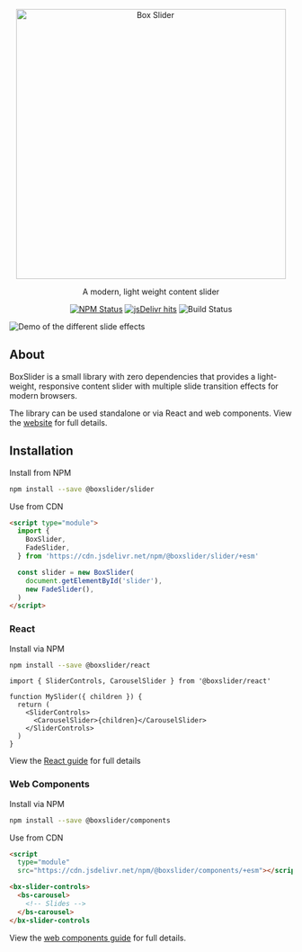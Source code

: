 <p align="center">
  <picture>
    <source srcset="assets/logo-medium-dark.webp" media="(prefers-color-scheme: dark)">
    <img src="assets/logo-medium.webp" width="480" alt="Box Slider">
  </picture>
</p>
<p align="center">A modern, light weight content slider</p>
<p align="center">
  <a href="https://www.npmjs.com/package/@boxslider/slider"><img alt="NPM Status" src="https://img.shields.io/npm/v/@boxslider/slider.svg?style=flat"></a>
  <a href="https://www.jsdelivr.com/package/npm/@boxslider/slider"><img alt="jsDelivr hits" src="https://data.jsdelivr.com/v1/package/npm/@boxslider/slider/badge"></a>
  <img alt="Build Status" src="https://img.shields.io/github/actions/workflow/status/p-m-p/slider/ci.yml?branch=main">
</p>

![Demo of the different slide effects](https://res.cloudinary.com/djkib1uvi/image/upload/v1748590591/CleanShot_2025-05-30_at_08.35.31_tzdt10.gif)

## About

BoxSlider is a small library with zero dependencies that provides a light-weight, responsive content slider with
multiple slide transition effects for modern browsers.

The library can be used standalone or via React and web components. View the [website](https://philparsons.co.uk/slider/)
for full details.

## Installation

Install from NPM

```sh
npm install --save @boxslider/slider
```

Use from CDN

```html
<script type="module">
  import {
    BoxSlider,
    FadeSlider,
  } from 'https://cdn.jsdelivr.net/npm/@boxslider/slider/+esm'

  const slider = new BoxSlider(
    document.getElementById('slider'),
    new FadeSlider(),
  )
</script>
```

### React

Install via NPM

```sh
npm install --save @boxslider/react
```

```tsx
import { SliderControls, CarouselSlider } from '@boxslider/react'

function MySlider({ children }) {
  return (
    <SliderControls>
      <CarouselSlider>{children}</CarouselSlider>
    </SliderControls>
  )
}
```

View the [React guide](https://philparsons.co.uk/slider/docs/guides/react) for full details

### Web Components

Install via NPM

```sh
npm install --save @boxslider/components
```

Use from CDN

```html
<script
  type="module"
  src="https://cdn.jsdelivr.net/npm/@boxslider/components/+esm"></script>

<bx-slider-controls>
  <bs-carousel>
    <!-- Slides -->
  </bs-carousel>
</bx-slider-controls
```

View the [web components guide](https://philparsons.co.uk/slider/docs/guides/web-components) for full details.

